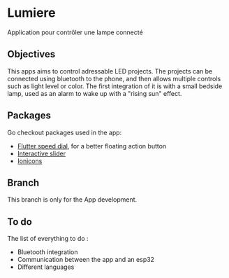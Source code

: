 # Lumiere

Application pour contrôler une lampe connecté

## Objectives

This apps aims to control adressable LED projects. The projects can be connected using bluetooth to the phone, and then allows multiple controls such as light level or color.
The first integration of it is with a small bedside lamp, used as an alarm to wake up with a "rising sun" effect.

## Packages

Go checkout packages used in the app:

- [Flutter speed dial](https://github.com/darioielardi/flutter_speed_dial/), for a better floating action button
- [Interactive slider](https://github.com/jonas-zebari/interactive_slider)
- [Ionicons](https://ionic.io/ionicons)

## Branch

This branch is only for the App development.

## To do

The list of everything to do :
- Bluetooth integration
- Communication between the app and an esp32
- Different languages
